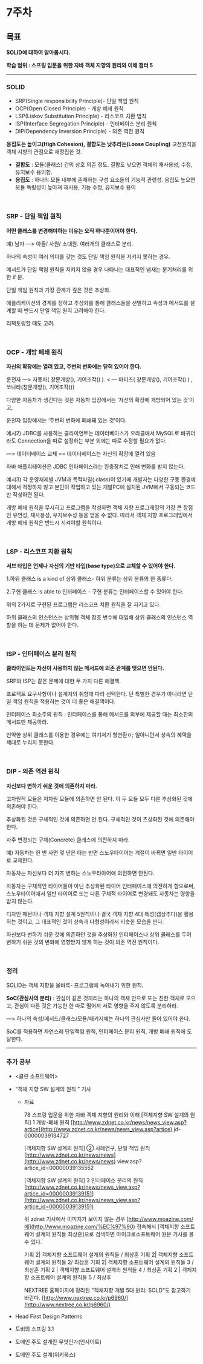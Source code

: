# 7주차

## **목표**

**SOLID에 대하여 알아봅시다.**

**학습 범위 : 스프링 입문을 위한 자바 객체 지향의 원리와 이해 챕터 5**

---

### SOLID

- SRP(Single responsibility Principle)- 단일 책임 원칙
- OCP(Open Closed Principle) - 개방 폐쇄 원칙
- LSP(Liskov Substitution Principle) - 리스코프 치환 법칙
- ISP(Interface Segregation Principle) - 인터페이스 분리 원칙
- DIP(Dependency Inversion Principle) - 의존 역전 원칙

**응집도는 높이고(High Cohesion), 결합도는 낮추라는(Loose Coupling)** 고전원칙을 객체 지향의 관점으로 재정립한 것.

- **결합도** : 모듈(클래스) 간의 상호 의존 정도. 결합도 낮으면 객체의 재사용성, 수정, 유지보수 용이함.
- **응집도** : 하나의 모듈 내부에 존재하는 구성 요소들의 기능적 관련성. 응집도 높으면 모듈 독맂성이 높아져 재사용, 기능 수정, 유지보수 용이

<br>

### SRP - 단일 책임 원칙

**어떤 클래스를 변경해야하는 이유는 오직 하나뿐이어야 한다.**

예) 남자 —> 아들/ 사원/ 소대원. 여러개의 클래스로 분리.

하나의 속성이 여러 의미를 갖는 것도 단일 책임 원칙을 지키지 못하는 경우.

메서드가 단일 책임 원칙을 지키지 않을 경우 나타나는 대표적인 냄새는 분기처리를 위한 if 문.

단일 책임 원칙과 가장 관계가 깊은 것은 추상화.

애플리케이션의 경계를 정하고 추상화를 통해 클래스들을 선별하고 속성과 메서드를 설계할 때 반드시 단일 책임 원칙 고려해야 한다.

리팩토링할 때도 고려.

<br>

### OCP - 개방 폐쇄 원칙

**자신의 확장에는 열려 있고, 주변의 변화에는 닫혀 있어야 한다.**

운전자 —> 자동차( 창문개방(), 기어조작() ).  < — 마티즈( 창문개방(), 기어조작() ) ,   쏘나타(창문개방(), 기어조작())

다양한 자동차가 생긴다는 것은 자동차 입장에서는 ‘자신의 확장에 개방되어 있는 것’이고, 

운전자 입장에서는 ‘주변의 변화에 폐쇄돼 있는 것’이다.

예시2) JDBC를 사용하는 클라이언트는 데이터베이스가 오라클애서 MySQL로 바뀌더라도 Connection을 따로 설정하는 부분 외에는 따로 수정할 필요가 없다.

—> 데이터베이스 교체 == 데이터베이스는 자신의 확장에 열려 있음

자바 애플리테이션은 JDBC 인타페이스라는 완충장치로 인해 변화룰 받지 않는다.

예시3) 각 운영채제별 JVM과 목적파일(.class)이 있기에 개발자는 다양한 구동 환경에 대해서 걱정하지 않고 본인이 작업하고 있는 개발PC에 설치된 JVM에서 구동되는 코드만 작성하면 된다.

개방 폐쇄 원칙을 무시히고 프로그램을 작성하면 객체 지향 프로그래밍의 가장 큰 장점인 유연성, 재사용성, 우지보수성 등을 얻을 수 없다. 따라서 객체 지향 프로그래밍에서 개방 폐쇄 원칙은 반드시 지켜야할 원칙이다.

<br>

### LSP - 리스코프 치환 원칙

**서브 타입은 언제나 자신의 기반 타입(base type)으로 교체할 수 있어야 한다.**

1.하위 클래스  is a kind of 상위 클래스- 하위 분류는 상위 분류의 한 종류다.

2.구현 클래스 is able to 인터페이스 - 구현 분류는 인터페이스할 수 있어야 한다.

위의 2가지로 구현된 프로그램은 리스코프 치환 원칙을 잘 지키고 있다.

하위 클래스의 인스턴스는 상위형 객체 참조 변수에 대입해 상위 클래스의 인스턴스 역할을 하는 데 문제가 없어야 한다.

<br>

### ISP - 인터페이스 분리 원칙

**클라이언트는 자신이 사용하지 않는 메서드에 의존 관계를 맺으면 안된다.**

SRP와 ISP는 같은 문제에 대한 두 가지 다른 해결책.

프로젝트 요구사항이나 설계자의 취향에 따라 선택한다. 단 특별한 경우가 아니라면 단일 책임 원칙을 적용하는 것이 더 좋은 해결책이다.

인터페이스 최소주의 원칙 : 인터페이스를 통해 메서드를 외부에 제공할 때는 최소한의 메서드만 제공하라.

빈약한 상위 클래스를 이용한 경우에는 여기저기 형변환ㅇ; 일아니먄서 상속의 혜택을 제대로 누리지 못한다.

<br>

### DIP - 의존 역전 원칙

**자신보다 변하기 쉬운 것에 의존하지 마라.**

고차원적 모듈은 저차원 모듈에 의존하면 안 된다. 이 두 모듈 모두 다른 추상화된 것에 의존해야 한다.

추상화된 것은 구체적인 것에 의존하면 안 된다. 구체적인 것이 츠상화된 것에 의존해야 한다.

자주 변경되는 구체(Concrete) 클래스에 의전하지 마라.

예) 자동차는 한 번 사면 몇 년은 타는 반면 스노우타이어는 계절이 바뀌면 일반 타이어로 교체한다.

자동차는 자신보다 더 자즈 변하는 스노우타아어애 의전하면 안된다.

자동차는 구체적인 타이어들이 아닌 추상화된 타이어 인터페이스에 의전하개 함으로써, 스노우타이어애서 일반 타이어로 또는 다른 구체적 타이어로 변경돼도 자동차는 영향을 받지 않는다.

디자인 패턴이나 객체 지향 설계 5원칙이나 결국 객체 지향 4대 특성(캡상추다)을 활용하는 것이고, 그 대표적인 것이 상속과 다형성이라서 비슷한 모습을 띤다.

자신보다 변하기 쉬운 것에 의존하던 것을 추상화된 인터페이스나 상위 클래스를 두어 변하기 쉬운 것의 변화에 영향받지 않게 하는 것이 의존 역전 원칙이다.

<br>

### 정리

SOLID는 객체 지향을 올바륵- 프로그램에 녹여내기 위한 원칙.

**SoC(관심사의 분리)** : 관심이 같은 것끼리는 하나의 객체 안으로 또는 친한 객체로 모으고, 관심이 다른 것은 가능한 한 따로 떨어져 서로 영향을 주지 않도록 분리하라.

—> 하나의 속성/메서드/클래스/모듈/패키지에는 하나의 관심사만 들어 있어야 한다.

SoC를 적용하면 자연스레 단일책임 원칙, 인터페이스 분리 원칙, 개방 폐쇄 원칙에 도달한다.

---

### 추가 공부

- <클린 소프트웨어>
- “객체 지향 SW 설계의 원칙 ” 기사
    - 자료
        
        78
        스프링 입문을 위한 자바 객체 지향의 원리와 이해
        [객체지향 SW 설계의 원칙] 1 개방-폐쇄 원칙
        [http://www.zdnet.co.kr/news/news_view.asp?artice](http://www.zdnet.co.kr/news/news_view.asp?artice) jd-00000039134727
        
        [객체지향 SW 설계의 원칙] ② 사례연구, 단일 책임 원칙
        [http://www.zdnet.co.kr/news/news](http://www.zdnet.co.kr/news/news) view.asp?artice_id=00000039135552
        
        [객체지향 SW 설계의 원칙] 3 인터페이스 분리의 원칙
        [http://www.zdnet.co.kr/news/news_view.asp?artice_id=00000039139151](http://www.zdnet.co.kr/news/news_view.asp?artice_id=00000039139151)
        
        위 zdnet 기사에서 이미지가 보이지 않는 경우
        [http://www.moazine.com/에](http://www.moazine.com/%EC%97%90) 접속해서 [객체지향 소프트웨어 설계의 원칙들 최상훈]으로 검색하면 마이크로소프트웨어
        원문 기사를 볼 수 있다.
        
        기획 2| 객체지향 소프트웨어 설계의 원칙들 / 최상훈
        기획 2| 객체지향 소프트웨어 설계의 원칙들 2/ 최상훈
        기회 2| 객체지향 소프트웨어 설계의 원칙들 3 / 최상훈
        기획 2 | 객체지향 소프트웨어 설계의 원칙들 4 / 최상훈
        기획 2 | 객체지향 소프트웨어 설계의 원칙들 5 / 최상후
        
        NEXTREE 홈페이지에 정리된 "객체지향 개발 5대 원리: SOLD"도 참고하기 바란다.
        [http://www.nextree.co.kr/p6960/](http://www.nextree.co.kr/p6960/)
        
- Head First Design Patterns
- 토비의 스프링 3.1
- 도메인 주도 설계란 무엇인가(인사이트)
- 도메인 주도 설계(위키북스)